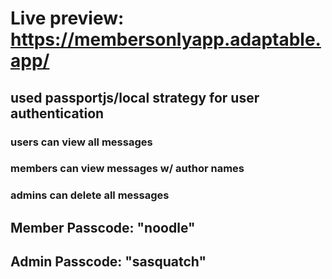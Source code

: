 # Live preview: https://membersonlyapp.adaptable.app/

## used passportjs/local strategy for user authentication
### users can view all messages
### members can view messages w/ author names
### admins can delete all messages

## Member Passcode: "noodle"
## Admin Passcode: "sasquatch"
